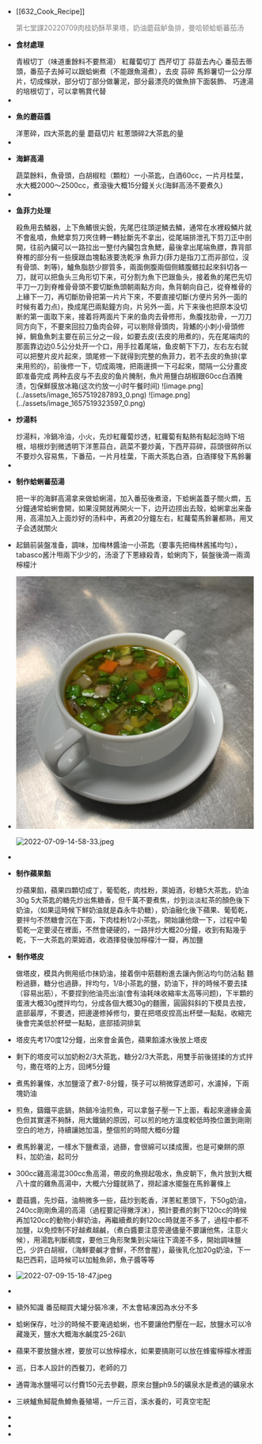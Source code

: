 - [[632_Cook_Recipe]] <p style="color:grey">第七堂課20220709肉桂奶酥苹果塔，奶油蘑菇鲈鱼排，曼哈顿蛤蛎蕃茄汤</p>
- <p style="font-weight:bold">食材處理</p>
  青椒切丁（味道重餘料不要熬湯）
  紅蘿蔔切丁
  西芹切丁
  蒜苗去內心
  番茄去蒂頭，番茄子去掉可以跟蛤蜊煮（不能跟魚湯煮），去皮
  蒜碎
  馬鈴薯切一公分厚片，切成條狀，部分切丁部分做薯泥，部分最漂亮的做魚排下面裝飾、
  巧達湯的培根切丁，可以拿鴨賞代替
-
- <p style="font-weight:bold">魚的蘑菇醬</p>
  洋蔥碎，四大茶匙的量
  蘑菇切片
  紅蔥頭碎2大茶匙的量
-
- <p style="font-weight:bold">海鮮高湯</p>
  蔬菜餘料，魚骨頭，白胡椒粒（顆粒）一小茶匙，白酒60cc，一片月桂葉，水大概2000～2500cc，煮滾後大概15分鐘关火(海鲜高汤不要煮久)
-
- <p style="font-weight:bold">鱼菲力处理</p>
  殺魚用去鱗器，上下魚鰭很尖銳，先尾巴往頭逆鱗去鱗，通常在水裡殺鱗片就不會亂噴，魚鰓拿剪刀夾住轉一轉扯斷先不拿出，從尾端排泄孔下剪刀正中剖開，往前內臟可以一路拉出一整付內臟包含魚鰓，最後拿出尾端魚膘，靠背部脊椎的部分有一些膜跟血塊黏液要洗乾淨
  魚菲力(菲力是指刀工而非部位，沒有骨頭、刺等)，鱸魚脂肪少膠質多，兩面側腹兩個侧鳍腹鳍拉起來斜切各一刀，就可以把鱼头三角形切下来，可分割为魚下巴跟鱼头，接着魚的尾巴先切平刀一刀到脊椎骨骨頭不要切斷魚頭朝兩點方向，魚背朝向自己，從脊椎骨的上緣下一刀，再切斷肋骨把第一片片下來，不要直接切斷(方便片另外一面的时候有着力点)，換成尾巴兩點鐘方向，片另外一面，片下来後也把原本没切断的第一面取下来，接着将两面片下来的鱼肉去骨修形，魚腹找肋骨，一刀刀同方向下，不要來回拉刀鱼肉会碎，可以剔除骨頭肉，背鰭的小刺小骨頭修掉，鲷鱼魚刺主要在前三分之一段，如要去皮(去皮的用煮的)，先在尾端肉的那面靠边边0.5公分处开一个口，用手拉着尾端，鱼皮朝下下刀，左右左右就可以把整片皮片起來，頭尾修一下就得到完整的魚菲力，若不去皮的魚排(拿来用煎的)，前後修一下，切成兩塊，把兩邊擠一下弓起來，間隔一公分畫皮即准备完成
  两种去皮与不去皮的鱼片腌制，魚片用鹽白胡椒跟60cc白酒腌渍，包保鮮膜放冰箱(这次约放一小时午餐时间)
  ![image.png](../assets/image_1657519287893_0.png)
  ![image.png](../assets/image_1657519323597_0.png)
- <p style="font-weight:bold">炒湯料</p>
  炒湯料，冷鍋冷油，小火，先炒紅蘿蔔炒透，紅蘿蔔有點熱有點起泡時下培根，培根炒到微透明下洋蔥蒜白，蔬菜不要炒黃，下西芹蒜碎，蒜頭很碎所以不要炒久容易焦，下番茄，一片月桂葉，下兩大茶匙白酒，白酒揮發下馬鈴薯
-
- <p style="font-weight:bold">制作蛤蜊蕃茄湯</p>
  把一半的海鲜高湯拿来做蛤蜊湯，加入番茄後煮滾，下蛤蜊盖蓋子關火燜，五分鐘通常蛤蜊會開，如果沒開就再開火一下，边开边捞出去殼，蛤蜊拿出来备用，高湯加入上面炒好的汤料中，再煮20分鐘左右，紅蘿蔔馬鈴薯都熟，用叉子会透就關火
- 起鍋前装盤准备，調味，加梅林醬油一小茶匙（要事先把梅林酱搖均勻），tabasco酱汁甩兩下少少的，汤滾了下蔥綠殺青，蛤蜊肉下，裝盤後滴一兩滴檸檬汁
- ![image.png](../assets/image_1657521221810_0.png) 
  
  ![2022-07-09-14-58-33.jpeg](../assets/2022-07-09-14-58-33.jpeg)
-
- <p style="font-weight:bold">制作蘋果餡</p>
  炒蘋果餡，蘋果四顆切成丁，葡萄乾，肉桂粉，萊姆酒，砂糖5大茶匙，奶油30g
  5大茶匙的糖先炒出焦糖香，但千萬不要煮焦，炒到淡淡紅茶的顏色後下奶油，（如果這時候下鮮奶油就是森永牛奶糖），奶油融化後下蘋果、葡萄乾，要拌勻不然糖會沉在下面，下肉桂粉1/2小茶匙，開始讓他燉一下，过程中葡萄乾一定要浸在裡面，不然會硬硬的，一路拌炒大概20分鐘，收到有點幾乎乾，下一大茶匙的萊姆酒，收酒揮發後加檸檬汁一瓣，再加鹽
- <p style="font-weight:bold">制作塔皮</p>
  做塔皮，模具內側用纸巾抹奶油，接着倒中筋麵粉進去讓內側沾均勻防沾黏
  麵粉過篩，糖分也過篩，拌均勻，1/8小茶匙的鹽，奶油下，拌的時候不要去揉（容易出筋），不要捏到他油亮出油(會有油耗味收縮率太高等问题)，下半顆的蛋液大概30g搅拌均匀，分成各個大概30g的麵團，圓圓斜斜的下模具去按，底部最厚，不要透，把邊邊修掉修匀，要在把塔皮捏高出杯壁一點點，收縮完後會完美低於杯壁一點點，底部插洞排氣
- 塔皮先考170度12分鐘，出來會金黃色，蘋果餡濾水後放上塔皮
- 剩下的塔皮可以加奶粉2/3大茶匙，糖分2/3大茶匙，用雙手前後搓揉的方式拌勻，撒在塔的上方，回烤5分鐘
- 煮馬鈴薯條，水加鹽滾了煮7-8分鐘，筷子可以稍微穿透即可，水濾掉，下兩塊奶油
- 煎魚，鑄鐵平底鍋，熱鍋冷油煎魚，可以拿盤子壓一下上面，看起來邊緣金黃色但其實還不夠酥，用大鐵鍋的原因，可以煎的地方溫度較低時換位置到剛剛空白的地方，持續讓她加溫，整個煎的時間大概6分鐘
- 煮馬鈴薯泥，一樣水下鹽煮滾，過篩，會很綿可以揉成團，也是可樂餅的原料，加奶油，起司分
- 300cc雞高湯混300cc魚高湯，帶皮的魚撈起吸水，魚皮朝下，魚片放到大概八十度的雞魚高湯中，大概六分鐘就熟了，撈起濾水擺盤在馬鈴薯條上
- 蘑菇醬，先炒菇，油稍微多一些，菇炒到乾香，洋蔥紅蔥頭下，下50g奶油，240cc剛剛魚湯的高湯（過程要記得撇浮沫），預計要煮的剩下120cc的時候再加120cc的動物小鮮奶油，再繼續煮的剩120cc時就差不多了，過程中都不加鹽，以免控制不好越煮越鹹，（煮白醬要注意旁邊儘量不要讓他焦，注意火候），用湯匙判斷稠度，要他三角形聚集到尖端往下滴差不多，開始調味鹽巴，少許白胡椒，（海鮮要鹹才會鮮，不然會腥），最後乳化加20g奶油，下一點巴西莉，這時候可以加鮭魚卵，魚子醬等等
- ![2022-07-09-15-18-47.jpeg](../assets/2022-07-09-15-18-47.jpeg)
-
- 額外知識
  番茄糊買大罐分裝冷凍，不太會結凍因為水分不多
- 蛤蜊保存，吐沙的時候不要淹過蛤蜊，也不要讓他們壓在一起，放鹽水可以冷藏幾天，鹽水大概海水鹹度25-26趴
- 蘋果不要放鹽水裡，要放可以放檸檬水，如果要搞剛可以放在蜂蜜檸檬水裡面
- 巡，日本人設計的西餐刀，老師的刀
- 通霄海水鹽場可以付費150元去參觀，原來台鹽ph9.5的礦泉水是煮過的礦泉水
- 三峽鱸魚鱘龍魚鱒魚養殖場，一斤三百，溪水養的，可真空宅配
-
-
-